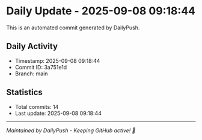 # Daily Update - 2025-09-08 09:18:44

This is an automated commit generated by DailyPush.

## Daily Activity
- Timestamp: 2025-09-08 09:18:44
- Commit ID: 3a751e1d
- Branch: main

## Statistics
- Total commits: 14
- Last update: 2025-09-08 09:18:44

---
*Maintained by DailyPush - Keeping GitHub active! 🚀*
